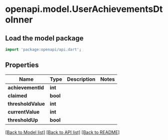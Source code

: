 # openapi.model.UserAchievementsDtoInner

## Load the model package
```dart
import 'package:openapi/api.dart';
```

## Properties
Name | Type | Description | Notes
------------ | ------------- | ------------- | -------------
**achievementId** | **int** |  | 
**claimed** | **bool** |  | 
**thresholdValue** | **int** |  | 
**currentValue** | **int** |  | 
**thresholdUp** | **bool** |  | 

[[Back to Model list]](../README.md#documentation-for-models) [[Back to API list]](../README.md#documentation-for-api-endpoints) [[Back to README]](../README.md)


